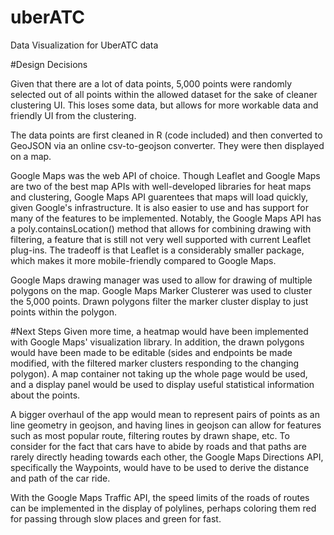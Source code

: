 # uberATC
Data Visualization for UberATC data

#Design Decisions

Given that there are a lot of data points, 5,000 points were randomly selected out of all points within the allowed dataset for the sake of cleaner clustering UI. This loses some data, but allows for more workable data and friendly UI from the clustering. 

The data points are first cleaned in R (code included) and then converted to GeoJSON via an online csv-to-geojson converter. They were then displayed on a map.

Google Maps was the web API of choice. Though Leaflet and Google Maps are two of the best map APIs with well-developed libraries for heat maps and clustering, Google Maps API guarentees that maps will load quickly, given Google's infrastructure. It is also easier to use and has support for many of the features to be implemented. Notably, the Google Maps API has a poly.containsLocation() method that allows for combining drawing with filtering, a feature that is still not very well supported with current Leaflet plug-ins. The tradeoff is that Leaflet is a considerably smaller package, which makes it more mobile-friendly compared to Google Maps.

Google Maps drawing manager was used to allow for drawing of multiple polygons on the map. Google Maps Marker Clusterer was used to cluster the 5,000 points. Drawn polygons filter the marker cluster display to just points within the polygon.

#Next Steps
Given more time, a heatmap would have been implemented with Google Maps' visualization library. In addition, the drawn polygons would have been made to be editable (sides and endpoints be made modified, with the filtered marker clusters responding to the changing polygon). A map container not taking up the whole page would be used, and a display panel would be used to display useful statistical information about the points. 

A bigger overhaul of the app would mean to represent pairs of points as an line geometry in geojson, and having lines in geojson can allow for features such as most popular route, filtering routes by drawn shape, etc. To consider for the fact that cars have to abide by roads and that paths are rarely directly heading towards each other, the Google Maps Directions API, specifically the Waypoints, would have to be used to derive the distance and path of the car ride.

With the Google Maps Traffic API, the speed limits of the roads of routes can be implemented in the display of polylines, perhaps coloring them red for passing through slow places and green for fast.
